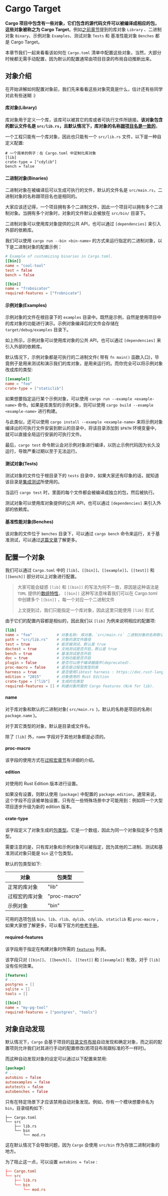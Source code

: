 # Cargo Target
**Cargo 项目中包含有一些对象，它们包含的源代码文件可以被编译成相应的包，这些对象被称之为 Cargo Target**。例如[之前章节](https://course.rs/cargo/guide/package-layout.html)提到的库对象 `Library` 、二进制对象 `Binary`、示例对象 `Examples`、测试对象 `Tests` 和 基准性能对象 `Benches` 都是 Cargo Target。

本章节我们一起来看看该如何在 `Cargo.toml` 清单中配置这些对象，当然，大部分时候都无需手动配置，因为默认的配置通常由项目目录的布局自动推断出来。

## 对象介绍
在开始讲解如何配置对象前，我们先来看看这些对象究竟是什么，估计还有些同学对此有些迷糊 :)

#### 库对象(Library)
库对象用于定义一个库，该库可以被其它的库或者可执行文件所链接。**该对象包含的默认文件名是 `src/lib.rs`，且默认情况下，库对象的名称[跟项目名是一致的](https://course.rs/basic/crate-module/crate.html#package)**，

一个工程只能有一个库对象，因此也只能有一个 `src/lib.rs` 文件，以下是一种自定义配置:
```shell
# 一个简单的例子：在 Cargo.toml 中定制化库对象
[lib]
crate-type = ["cdylib"]
bench = false
```

#### 二进制对象(Binaries)
二进制对象在被编译后可以生成可执行的文件，默认的文件名是 `src/main.rs`，二进制对象的名称跟项目名也是相同的。

大家应该还记得，一个项目拥有多个二进制文件，因此一个项目可以拥有多个二进制对象。当拥有多个对象时，对象的文件默认会被放在 `src/bin/` 目录下。

二进制对象可以使用库对象提供的公共 API，也可以通过 `[dependencies]` 来引入外部的依赖库。

我们可以使用 `cargo run --bin <bin-name>` 的方式来运行指定的二进制对象，以下是二进制对象的配置示例：
```toml
# Example of customizing binaries in Cargo.toml.
[[bin]]
name = "cool-tool"
test = false
bench = false

[[bin]]
name = "frobnicator"
required-features = ["frobnicate"]
```

#### 示例对象(Examples)
示例对象的文件在根目录下的 `examples` 目录中。既然是示例，自然是使用项目中的库对象的功能进行演示。示例对象编译后的文件会存储在 `target/debug/examples` 目录下。

如上所示，示例对象可以使用库对象的公共 API，也可以通过 `[dependencies]` 来引入外部的依赖库。

默认情况下，示例对象都是可执行的二进制文件( 带有 `fn main()` 函数入口)，毕竟例子是用来测试和演示我们的库对象，是用来运行的。而你完全可以将示例对象改成库的类型: 
```toml
[[example]]
name = "foo"
crate-type = ["staticlib"]
```

如果想要指定运行某个示例对象，可以使用 `cargo run --example <example-name>` 命令。如果是库类型的示例对象，则可以使用 `cargo build --example <example-name>` 进行构建。

与此类似，还可以使用 `cargo install --example <example-name>` 来将示例对象编译出的可执行文件安装到默认的目录中，将该目录添加到 `$PATH` 环境变量中，就可以直接全局运行安装的可执行文件。

最后，`cargo test` 命令默认会对示例对象进行编译，以防止示例代码因为长久没运行，导致严重过期以至于无法运行。

#### 测试对象(Tests)
测试对象的文件位于根目录下的 `tests` 目录中，如果大家还有印象的话，就知道该目录是[集成测试](https://course.rs/test/unit-integration-test.html#集成测试)所使用的。

当运行 `cargo test` 时，里面的每个文件都会被编译成独立的包，然后被执行。

测试对象可以使用库对象提供的公共 API，也可以通过 `[dependencies]` 来引入外部的依赖库。

#### 基准性能对象(Benches)
该对象的文件位于 `benches` 目录下，可以通过 `cargo bench` 命令来运行，关于基准测试，可以通过[这篇文章](https://course.rs/test/benchmark.html)了解更多。

## 配置一个对象
我们可以通过 `Cargo.toml` 中的 `[lib]`、`[[bin]]`、`[[example]]`、`[[test]]` 和 `[[bench]]` 部分对以上对象进行配置。

> 大家可能会疑惑 `[lib]` 和 `[[bin]]` 的写法为何不一致，原因是这种语法是 `TOML` 提供的[数组特性](https://toml.io/en/v1.0.0-rc.3#array-of-tables)， `[[bin]]` 这种写法意味着我们可以在 Cargo.toml 中创建多个 `[[bin]]` ，每一个对应一个二进制文件
>
> 上文提到过，我们只能指定一个库对象，因此这里只能使用 `[lib]` 形式


由于它们的配置内容都是相似的，因此我们以 `[lib]` 为例来说明相应的配置项:
```toml
[lib]
name = "foo"           # 对象名称: 库对象、`src/main.rs` 二进制对象的名称默认是项目名
path = "src/lib.rs"    # 对象的源文件路径
test = true            # 能否被测试，默认是 true
doctest = true         # 文档测试是否开启，默认是 true
bench = true           # 基准测试是否开启
doc = true             # 文档功能是否开启
plugin = false         # 是否可以用于编译器插件(deprecated).
proc-macro = false     # 是否是过程宏类型的库
harness = true         # 是否使用libtest harness : https://doc.rust-lang.org/stable/rustc/tests/index.html
edition = "2015"       # 对象使用的 Rust Edition
crate-type = ["lib"]   # 生成的包类型
required-features = [] # 构建对象所需的 Cargo Features (N/A for lib).
```

#### name
对于库对象和默认的二进制对象( `src/main.rs `)，默认的名称是项目的名称( `package.name` )。

对于其它类型的对象，默认是目录或文件名。

除了 `[lib]` 外，`name` 字段对于其他对象都是必须的。

#### proc-macro
该字段的使用方式在[过程宏章节](https://course.rs/advance/macro.html#定义过程宏)有详细的介绍。

#### edition
对使用的 Rust Edition 版本进行设置。

如果没有设置，则默认使用 `[package]` 中配置的 `package.edition`，通常来说，这个字段不应该被单独设置，只有在一些特殊场景中才可能用到：例如将一个大型项目逐步升级为新的 edition 版本。

#### crate-type
该字段定义了对象生成的[包类型](https://doc.rust-lang.org/stable/reference/linkage.html)。它是一个数组，因此为同一个对象指定多个包类型。

需要注意的是，只有库对象和示例对象可以被指定，因为其他的二进制、测试和基准测试对象只能是 `bin` 这个包类型。

默认的包类型如下:

| 对象 | 包类型 |
| --- | --- |
| 正常的库对象 | "lib" |
| 过程宏的库对象 | "proc-macro" |
| 示例对象 |  "bin" |

可用的选项包括 `bin`、`lib`、`rlib`、`dylib`、`cdylib`、`staticlib` 和 `proc-macro` ，如果大家想了解更多，可以看下官方的[参考手册](https://doc.rust-lang.org/stable/reference/linkage.html)。

#### required-features
该字段用于指定在构建对象时所需的 [`features`](https://course.rs/cargo/reference/features.html) 列表。

该字段只对 `[[bin]]`、 `[[bench]]`、 `[[test]]` 和 `[[example]]` 有效，对于 `[lib]` 没有任何效果。

```toml
[features]
# ...
postgres = []
sqlite = []
tools = []

[[bin]]
name = "my-pg-tool"
required-features = ["postgres", "tools"]
```

## 对象自动发现
默认情况下，`Cargo` 会基于项目的[目录文件布局](https://course.rs/cargo/guide/package-layout.html)自动发现和确定对象，而之前的配置项则允许我们对其进行手动的配置修改(若项目布局跟标准的不一样时)。

而这种自动发现对象的设定可以通过以下配置来禁用:
```toml
[package]
# ...
autobins = false
autoexamples = false
autotests = false
autobenches = false
```

只有在特定场景下才应该禁用自动对象发现。例如，你有一个模块想要命名为 `bin`，目录结构如下:
```shell
├── Cargo.toml
└── src
    ├── lib.rs
    └── bin
        └── mod.rs
```

这在默认情况下会导致问题，因为 `Cargo` 会使用 `src/bin` 作为存放二进制对象的地方。

为了阻止这一点，可以设置 `autobins = false` :
```toml
├── Cargo.toml
└── src
    ├── lib.rs
    └── bin
        └── mod.rs
```

